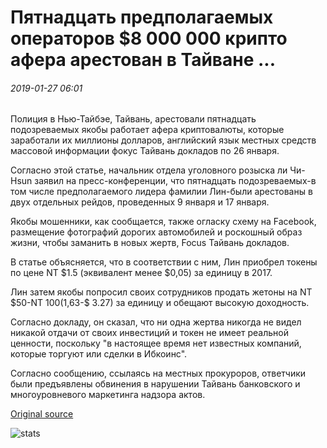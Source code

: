 # Пятнадцать предполагаемых операторов $8 000 000 крипто афера арестован в Тайване ...

###### 2019-01-27 06:01

Полиция в Нью-Тайбэе, Тайвань, арестовали пятнадцать подозреваемых якобы работает афера криптовалюты, которые заработали их миллионы долларов, английский язык местных средств массовой информации фокус Тайвань докладов по 26 января.

Согласно этой статье, начальник отдела уголовного розыска ли Чи-Hsun заявил на пресс-конференции, что пятнадцать подозреваемых-в том числе предполагаемого лидера фамилии Лин-были арестованы в двух отдельных рейдов, проведенных 9 января и 17 января.

Якобы мошенники, как сообщается, также огласку схему на Facebook, размещение фотографий дорогих автомобилей и роскошный образ жизни, чтобы заманить в новых жертв, Focus Тайвань докладов.

В статье объясняется, что в соответствии с ним, Лин приобрел токены по цене NT $1.5 (эквивалент менее $0,05) за единицу в 2017.

Лин затем якобы попросил своих сотрудников продать жетоны на NT $50-NT $100 ($1,63-$ 3.27) за единицу и обещают высокую доходность.

Согласно докладу, он сказал, что ни одна жертва никогда не видел никакой отдачи от своих инвестиций и токен не имеет реальной ценности, поскольку "в настоящее время нет известных компаний, которые торгуют или сделки в Ибкоинс".

Согласно сообщению, ссылаясь на местных прокуроров, ответчики были предъявлены обвинения в нарушении Тайвань банковского и многоуровневого маркетинга надзора актов.

[Original source](https://cointelegraph.com/news/fifteen-alleged-operators-of-8-million-crypto-scam-arrested-in-taiwan)

![stats](https://c.statcounter.com/11760860/0/a89fa40b/1/ "stats")